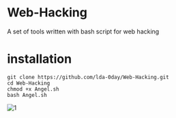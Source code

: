 # Web-Hacking
A set of tools written with bash script for web hacking
# installation
    git clone https://github.com/lda-0day/Web-Hacking.git
    cd Web-Hacking
    chmod +x Angel.sh 
    bash Angel.sh
![1](https://github.com/lda-0day/Web-Hacking/assets/142007052/a6442a36-c15f-46c5-8b77-e8ab6128ac24)

